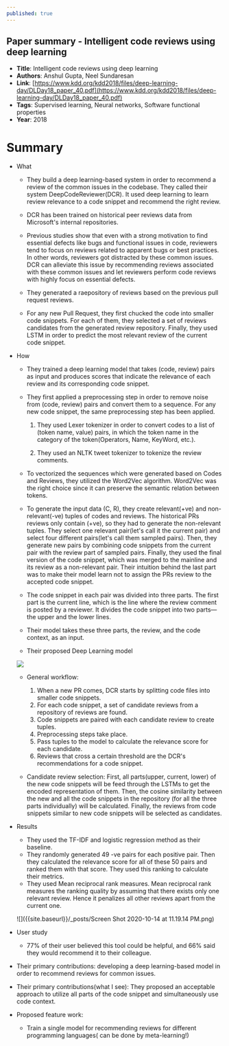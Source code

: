 ```yaml
---
published: true
---
```


## Paper summary - Intelligent code reviews using deep learning

* **Title**: Intelligent code reviews using deep learning
* **Authors**: Anshul Gupta, Neel Sundaresan
* **Link**: [https://www.kdd.org/kdd2018/files/deep-learning-day/DLDay18_paper_40.pdf](https://www.kdd.org/kdd2018/files/deep-learning-day/DLDay18_paper_40.pdf)
* **Tags**: Supervised learning, Neural networks, Software functional properties
* **Year**: 2018

# Summary

* What
	
    * They build a deep learning-based system in order to recommend a review of the common issues in the codebase. They called their system DeepCodeReviewer(DCR). It used deep learning to learn review relevance to a code snippet and recommend the right review.
    
    * DCR has been trained on historical peer reviews data from Microsoft's internal repositories. 
	
    * Previous studies show that even with a strong motivation to find essential defects like bugs and functional issues in code, reviewers tend to focus on reviews related to apparent bugs or best practices. In other words, reviewers got distracted by these common issues. DCR can alleviate this issue by recommending reviews associated with these common issues and let reviewers perform code reviews with highly focus on essential defects.
    
    * They generated a raepository of reviews based on the previous pull request reviews.
    
    * For any new Pull Request, they first chucked the code into smaller code snippets. For each of them, they selected a set of reviews candidates from the generated review repository. Finally, they used LSTM in order to predict the most relevant review of the current code snippet.
    
* How

	* They trained a deep learning model that takes (code, review) pairs as input and produces scores that indicate the relevance of each review and its corresponding code snippet.
    
	* They first applied a preprocessing step in order to remove noise from (code, review) pairs and convert them to a sequence. For any new code snippet, the same preprocessing step has been applied.
		1. They used Lexer tokenizer in order to convert codes to a list of (token name, value) pairs, in which the token name in the category of the token(Operators, Name, KeyWord, etc.).
        
        2. They used an NLTK tweet tokenizer to tokenize the review comments. 
	
    * To vectorized the sequences which were generated based on Codes and Reviews, they utilized the Word2Vec algorithm. Word2Vec was the right choice since it can preserve the semantic relation between tokens.
    
    * To generate the input data (C, R), they create relevant(+ve) and non-relevant(-ve) tuples of codes and reviews. The historical PRs reviews only contain (+ve), so they had to generate the non-relevant tuples. They select one relevant pair(let's call it the current pair) and select four different pairs(let's call them sampled pairs). Then, they generate new pairs by combining code snippets from the current pair with the review part of sampled pairs. Finally, they used the final version of the code snippet, which was merged to the mainline and its review as a non-relevant pair. Their intuition behind the last part was to make their model learn not to assign the PRs review to the accepted code snippet. 
    
    * The code snippet in each pair was divided into three parts. The first part is the current line, which is the line where the review comment is posted by a reviewer. It divides the code snippet into two parts—the upper and the lower lines.
    
    * Their model takes these three parts, the review, and the code context, as an input.
    
	* Their proposed Deep Learning model
    		
	![]({{site.baseurl}}/_posts/BB89130C-307E-4F49-82C6-57DF72732A66.jpg)

            
    * General workflow:
		1. When a new PR comes, DCR starts by splitting code files into smaller code snippets.
	    2. For each code snippet, a set of candidate reviews from a repository of reviews are found.
    	3. Code snippets are paired with each candidate review to create tuples.
    	4. Preprocessing steps take place.
    	5. Pass tuples to the model to calculate the relevance score for each candidate.
    	6. Reviews that cross a certain threshold are the DCR's recommendations for a code snippet.
    
	* Candidate review selection: First, all parts(upper, current, lower) of the new code snippets will be feed through the LSTMs to get the encoded representation of them. Then, the cosine similarity between the new and all the code snippets in the repository (for all the three parts individually) will be calculated. Finally, the reviews from code snippets similar to new code snippets will be selected as candidates.
    
    
* Results
	* They used the TF-IDF and logistic regression method as their baseline.    
    * They randomly generated 49 -ve pairs for each positive pair. Then they calculated the relevance score for all of these 50 pairs and ranked them with that score. They used this ranking to calculate their metrics.
    * They used Mean reciprocal rank measures. Mean reciprocal rank measures the ranking quality by assuming that there exists only one relevant review. Hence it penalizes all other reviews apart from the current one.
    
    ![]({{site.baseurl}}/_posts/Screen Shot 2020-10-14 at 11.19.14 PM.png)


* User study

	* 77% of their user believed this tool could be helpful, and 66% said they would recommend it to their colleague.
    
* Their primary contributions: developing a deep learning-based model in order to recommend reviews for common issues.
* Their primary contributions(what I see): They proposed an acceptable approach to utilize all parts of the code snippet and simultaneously use code context.

* Proposed feature work: 
	* Train a single model for recommending reviews for different programming languages( can be done by meta-learning!)
